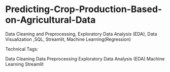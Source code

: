 # Predicting-Crop-Production-Based-on-Agricultural-Data

Data Cleaning and Preprocessing, Exploratory Data Analysis (EDA), Data Visualization ,SQL, Streamlit, Machine Learning(Regression)

Technical Tags:

Data Cleaning
Data Preprocessing
Exploratory Data Analysis (EDA)
Machine Learning
Streamlit

